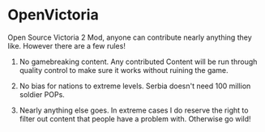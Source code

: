 OpenVictoria
============

Open Source Victoria 2 Mod, anyone can contribute nearly anything they like. However there are a few rules!

1. No gamebreaking content. Any contributed Content will be run through quality control to make sure it works without ruining the game.

2. No bias for nations to extreme levels. Serbia doesn't need 100 million soldier POPs.

3. Nearly anything else goes. In extreme cases I do reserve the right to filter out content that people have a problem with. Otherwise go wild! 
